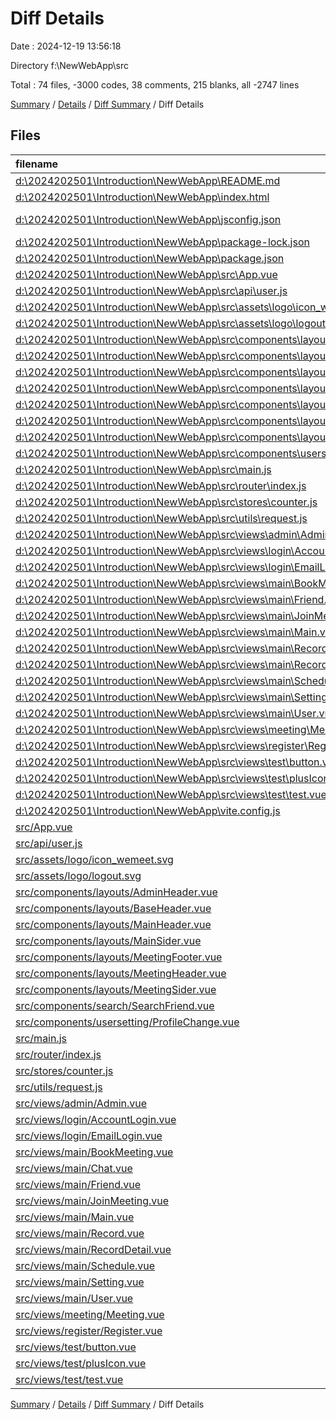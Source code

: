 # Diff Details

Date : 2024-12-19 13:56:18

Directory f:\\NewWebApp\\src

Total : 74 files,  -3000 codes, 38 comments, 215 blanks, all -2747 lines

[Summary](results.md) / [Details](details.md) / [Diff Summary](diff.md) / Diff Details

## Files
| filename | language | code | comment | blank | total |
| :--- | :--- | ---: | ---: | ---: | ---: |
| [d:\2024202501\Introduction\NewWebApp\README.md](/d:%5C2024202501%5CIntroduction%5CNewWebApp%5CREADME.md) | Markdown | -18 | 0 | -12 | -30 |
| [d:\2024202501\Introduction\NewWebApp\index.html](/d:%5C2024202501%5CIntroduction%5CNewWebApp%5Cindex.html) | HTML | -13 | 0 | -1 | -14 |
| [d:\2024202501\Introduction\NewWebApp\jsconfig.json](/d:%5C2024202501%5CIntroduction%5CNewWebApp%5Cjsconfig.json) | JSON with Comments | -8 | 0 | -1 | -9 |
| [d:\2024202501\Introduction\NewWebApp\package-lock.json](/d:%5C2024202501%5CIntroduction%5CNewWebApp%5Cpackage-lock.json) | JSON | -4,712 | 0 | -1 | -4,713 |
| [d:\2024202501\Introduction\NewWebApp\package.json](/d:%5C2024202501%5CIntroduction%5CNewWebApp%5Cpackage.json) | JSON | -27 | 0 | -1 | -28 |
| [d:\2024202501\Introduction\NewWebApp\src\App.vue](/d:%5C2024202501%5CIntroduction%5CNewWebApp%5Csrc%5CApp.vue) | vue | -7 | 0 | -6 | -13 |
| [d:\2024202501\Introduction\NewWebApp\src\api\user.js](/d:%5C2024202501%5CIntroduction%5CNewWebApp%5Csrc%5Capi%5Cuser.js) | JavaScript | -82 | -24 | -26 | -132 |
| [d:\2024202501\Introduction\NewWebApp\src\assets\logo\icon_wemeet.svg](/d:%5C2024202501%5CIntroduction%5CNewWebApp%5Csrc%5Cassets%5Clogo%5Cicon_wemeet.svg) | XML | -1 | 0 | 0 | -1 |
| [d:\2024202501\Introduction\NewWebApp\src\assets\logo\logout.svg](/d:%5C2024202501%5CIntroduction%5CNewWebApp%5Csrc%5Cassets%5Clogo%5Clogout.svg) | XML | -1 | 0 | 0 | -1 |
| [d:\2024202501\Introduction\NewWebApp\src\components\layouts\AdminHeader.vue](/d:%5C2024202501%5CIntroduction%5CNewWebApp%5Csrc%5Ccomponents%5Clayouts%5CAdminHeader.vue) | vue | -46 | 0 | -9 | -55 |
| [d:\2024202501\Introduction\NewWebApp\src\components\layouts\BaseHeader.vue](/d:%5C2024202501%5CIntroduction%5CNewWebApp%5Csrc%5Ccomponents%5Clayouts%5CBaseHeader.vue) | vue | -55 | 0 | -5 | -60 |
| [d:\2024202501\Introduction\NewWebApp\src\components\layouts\MainHeader.vue](/d:%5C2024202501%5CIntroduction%5CNewWebApp%5Csrc%5Ccomponents%5Clayouts%5CMainHeader.vue) | vue | -166 | -3 | -19 | -188 |
| [d:\2024202501\Introduction\NewWebApp\src\components\layouts\MainSider.vue](/d:%5C2024202501%5CIntroduction%5CNewWebApp%5Csrc%5Ccomponents%5Clayouts%5CMainSider.vue) | vue | -115 | 0 | -11 | -126 |
| [d:\2024202501\Introduction\NewWebApp\src\components\layouts\MeetingFooter.vue](/d:%5C2024202501%5CIntroduction%5CNewWebApp%5Csrc%5Ccomponents%5Clayouts%5CMeetingFooter.vue) | vue | -118 | -1 | -17 | -136 |
| [d:\2024202501\Introduction\NewWebApp\src\components\layouts\MeetingHeader.vue](/d:%5C2024202501%5CIntroduction%5CNewWebApp%5Csrc%5Ccomponents%5Clayouts%5CMeetingHeader.vue) | vue | -49 | 0 | -9 | -58 |
| [d:\2024202501\Introduction\NewWebApp\src\components\layouts\MeetingSider.vue](/d:%5C2024202501%5CIntroduction%5CNewWebApp%5Csrc%5Ccomponents%5Clayouts%5CMeetingSider.vue) | vue | -149 | -2 | -16 | -167 |
| [d:\2024202501\Introduction\NewWebApp\src\components\usersetting\ProfileChange.vue](/d:%5C2024202501%5CIntroduction%5CNewWebApp%5Csrc%5Ccomponents%5Cusersetting%5CProfileChange.vue) | vue | -38 | 0 | -7 | -45 |
| [d:\2024202501\Introduction\NewWebApp\src\main.js](/d:%5C2024202501%5CIntroduction%5CNewWebApp%5Csrc%5Cmain.js) | JavaScript | -23 | 0 | -7 | -30 |
| [d:\2024202501\Introduction\NewWebApp\src\router\index.js](/d:%5C2024202501%5CIntroduction%5CNewWebApp%5Csrc%5Crouter%5Cindex.js) | JavaScript | -111 | 0 | -3 | -114 |
| [d:\2024202501\Introduction\NewWebApp\src\stores\counter.js](/d:%5C2024202501%5CIntroduction%5CNewWebApp%5Csrc%5Cstores%5Ccounter.js) | JavaScript | -11 | -22 | -9 | -42 |
| [d:\2024202501\Introduction\NewWebApp\src\utils\request.js](/d:%5C2024202501%5CIntroduction%5CNewWebApp%5Csrc%5Cutils%5Crequest.js) | JavaScript | -31 | -1 | -6 | -38 |
| [d:\2024202501\Introduction\NewWebApp\src\views\admin\Admin.vue](/d:%5C2024202501%5CIntroduction%5CNewWebApp%5Csrc%5Cviews%5Cadmin%5CAdmin.vue) | vue | -135 | 0 | -21 | -156 |
| [d:\2024202501\Introduction\NewWebApp\src\views\login\AccountLogin.vue](/d:%5C2024202501%5CIntroduction%5CNewWebApp%5Csrc%5Cviews%5Clogin%5CAccountLogin.vue) | vue | -141 | -4 | -23 | -168 |
| [d:\2024202501\Introduction\NewWebApp\src\views\login\EmailLogin.vue](/d:%5C2024202501%5CIntroduction%5CNewWebApp%5Csrc%5Cviews%5Clogin%5CEmailLogin.vue) | vue | -140 | -4 | -16 | -160 |
| [d:\2024202501\Introduction\NewWebApp\src\views\main\BookMeeting.vue](/d:%5C2024202501%5CIntroduction%5CNewWebApp%5Csrc%5Cviews%5Cmain%5CBookMeeting.vue) | vue | -137 | 0 | -17 | -154 |
| [d:\2024202501\Introduction\NewWebApp\src\views\main\Friend.vue](/d:%5C2024202501%5CIntroduction%5CNewWebApp%5Csrc%5Cviews%5Cmain%5CFriend.vue) | vue | -151 | 0 | -20 | -171 |
| [d:\2024202501\Introduction\NewWebApp\src\views\main\JoinMeeting.vue](/d:%5C2024202501%5CIntroduction%5CNewWebApp%5Csrc%5Cviews%5Cmain%5CJoinMeeting.vue) | vue | -116 | -4 | -16 | -136 |
| [d:\2024202501\Introduction\NewWebApp\src\views\main\Main.vue](/d:%5C2024202501%5CIntroduction%5CNewWebApp%5Csrc%5Cviews%5Cmain%5CMain.vue) | vue | -38 | 0 | -7 | -45 |
| [d:\2024202501\Introduction\NewWebApp\src\views\main\Record.vue](/d:%5C2024202501%5CIntroduction%5CNewWebApp%5Csrc%5Cviews%5Cmain%5CRecord.vue) | vue | -114 | 0 | -11 | -125 |
| [d:\2024202501\Introduction\NewWebApp\src\views\main\RecordDetail.vue](/d:%5C2024202501%5CIntroduction%5CNewWebApp%5Csrc%5Cviews%5Cmain%5CRecordDetail.vue) | vue | 0 | 0 | -1 | -1 |
| [d:\2024202501\Introduction\NewWebApp\src\views\main\Schedule.vue](/d:%5C2024202501%5CIntroduction%5CNewWebApp%5Csrc%5Cviews%5Cmain%5CSchedule.vue) | vue | -203 | -1 | -18 | -222 |
| [d:\2024202501\Introduction\NewWebApp\src\views\main\Setting.vue](/d:%5C2024202501%5CIntroduction%5CNewWebApp%5Csrc%5Cviews%5Cmain%5CSetting.vue) | vue | -7 | 0 | -2 | -9 |
| [d:\2024202501\Introduction\NewWebApp\src\views\main\User.vue](/d:%5C2024202501%5CIntroduction%5CNewWebApp%5Csrc%5Cviews%5Cmain%5CUser.vue) | vue | -339 | -2 | -36 | -377 |
| [d:\2024202501\Introduction\NewWebApp\src\views\meeting\Meeting.vue](/d:%5C2024202501%5CIntroduction%5CNewWebApp%5Csrc%5Cviews%5Cmeeting%5CMeeting.vue) | vue | -31 | 0 | -5 | -36 |
| [d:\2024202501\Introduction\NewWebApp\src\views\register\Register.vue](/d:%5C2024202501%5CIntroduction%5CNewWebApp%5Csrc%5Cviews%5Cregister%5CRegister.vue) | vue | -130 | 0 | -17 | -147 |
| [d:\2024202501\Introduction\NewWebApp\src\views\test\button.vue](/d:%5C2024202501%5CIntroduction%5CNewWebApp%5Csrc%5Cviews%5Ctest%5Cbutton.vue) | vue | -44 | 0 | -4 | -48 |
| [d:\2024202501\Introduction\NewWebApp\src\views\test\plusIcon.vue](/d:%5C2024202501%5CIntroduction%5CNewWebApp%5Csrc%5Cviews%5Ctest%5CplusIcon.vue) | vue | -24 | 0 | 0 | -24 |
| [d:\2024202501\Introduction\NewWebApp\src\views\test\test.vue](/d:%5C2024202501%5CIntroduction%5CNewWebApp%5Csrc%5Cviews%5Ctest%5Ctest.vue) | vue | -50 | 0 | -7 | -57 |
| [d:\2024202501\Introduction\NewWebApp\vite.config.js](/d:%5C2024202501%5CIntroduction%5CNewWebApp%5Cvite.config.js) | JavaScript | -15 | -1 | -3 | -19 |
| [src/App.vue](/src/App.vue) | vue | 7 | 0 | 6 | 13 |
| [src/api/user.js](/src/api/user.js) | JavaScript | 213 | 47 | 70 | 330 |
| [src/assets/logo/icon_wemeet.svg](/src/assets/logo/icon_wemeet.svg) | XML | 1 | 0 | 0 | 1 |
| [src/assets/logo/logout.svg](/src/assets/logo/logout.svg) | XML | 1 | 0 | 0 | 1 |
| [src/components/layouts/AdminHeader.vue](/src/components/layouts/AdminHeader.vue) | vue | 49 | 0 | 8 | 57 |
| [src/components/layouts/BaseHeader.vue](/src/components/layouts/BaseHeader.vue) | vue | 55 | 0 | 5 | 60 |
| [src/components/layouts/MainHeader.vue](/src/components/layouts/MainHeader.vue) | vue | 166 | 3 | 19 | 188 |
| [src/components/layouts/MainSider.vue](/src/components/layouts/MainSider.vue) | vue | 121 | 0 | 13 | 134 |
| [src/components/layouts/MeetingFooter.vue](/src/components/layouts/MeetingFooter.vue) | vue | 269 | 4 | 26 | 299 |
| [src/components/layouts/MeetingHeader.vue](/src/components/layouts/MeetingHeader.vue) | vue | 49 | 0 | 9 | 58 |
| [src/components/layouts/MeetingSider.vue](/src/components/layouts/MeetingSider.vue) | vue | 124 | 9 | 16 | 149 |
| [src/components/search/SearchFriend.vue](/src/components/search/SearchFriend.vue) | vue | 289 | 3 | 42 | 334 |
| [src/components/usersetting/ProfileChange.vue](/src/components/usersetting/ProfileChange.vue) | vue | 38 | 0 | 7 | 45 |
| [src/main.js](/src/main.js) | JavaScript | 23 | 0 | 7 | 30 |
| [src/router/index.js](/src/router/index.js) | JavaScript | 131 | 0 | 3 | 134 |
| [src/stores/counter.js](/src/stores/counter.js) | JavaScript | 11 | 22 | 9 | 42 |
| [src/utils/request.js](/src/utils/request.js) | JavaScript | 31 | 1 | 8 | 40 |
| [src/views/admin/Admin.vue](/src/views/admin/Admin.vue) | vue | 172 | 0 | 21 | 193 |
| [src/views/login/AccountLogin.vue](/src/views/login/AccountLogin.vue) | vue | 175 | 4 | 25 | 204 |
| [src/views/login/EmailLogin.vue](/src/views/login/EmailLogin.vue) | vue | 141 | 4 | 16 | 161 |
| [src/views/main/BookMeeting.vue](/src/views/main/BookMeeting.vue) | vue | 137 | 0 | 17 | 154 |
| [src/views/main/Chat.vue](/src/views/main/Chat.vue) | vue | 453 | 2 | 54 | 509 |
| [src/views/main/Friend.vue](/src/views/main/Friend.vue) | vue | 409 | 1 | 59 | 469 |
| [src/views/main/JoinMeeting.vue](/src/views/main/JoinMeeting.vue) | vue | 116 | 4 | 16 | 136 |
| [src/views/main/Main.vue](/src/views/main/Main.vue) | vue | 59 | 0 | 7 | 66 |
| [src/views/main/Record.vue](/src/views/main/Record.vue) | vue | 120 | 0 | 12 | 132 |
| [src/views/main/RecordDetail.vue](/src/views/main/RecordDetail.vue) | vue | 32 | 0 | 6 | 38 |
| [src/views/main/Schedule.vue](/src/views/main/Schedule.vue) | vue | 206 | 1 | 18 | 225 |
| [src/views/main/Setting.vue](/src/views/main/Setting.vue) | vue | 7 | 0 | 2 | 9 |
| [src/views/main/User.vue](/src/views/main/User.vue) | vue | 339 | 2 | 36 | 377 |
| [src/views/meeting/Meeting.vue](/src/views/meeting/Meeting.vue) | vue | 364 | 0 | 30 | 394 |
| [src/views/register/Register.vue](/src/views/register/Register.vue) | vue | 130 | 0 | 17 | 147 |
| [src/views/test/button.vue](/src/views/test/button.vue) | vue | 44 | 0 | 4 | 48 |
| [src/views/test/plusIcon.vue](/src/views/test/plusIcon.vue) | vue | 24 | 0 | 0 | 24 |
| [src/views/test/test.vue](/src/views/test/test.vue) | vue | 90 | 0 | 17 | 107 |

[Summary](results.md) / [Details](details.md) / [Diff Summary](diff.md) / Diff Details
